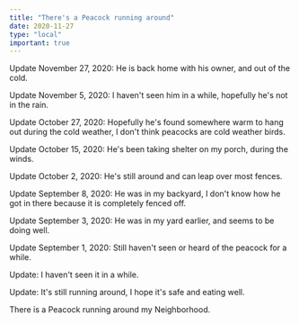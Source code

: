 ```yaml
---
title: "There's a Peacock running around"
date: 2020-11-27
type: "local"
important: true
---
```


Update November 27, 2020: He is back home with his owner, and out of the cold.

Update November 5, 2020: I haven't seen him in a while, hopefully he's not in
 the rain.

Update October 27, 2020: Hopefully he's found somewhere warm to hang out during
the cold weather, I don't think peacocks are cold weather birds.

Update October 15, 2020: He's been taking shelter on my porch, during the winds.

Update October 2, 2020: He's still around and can leap over most fences.

Update September 8, 2020: He was in my backyard, I don't know how he got in there
because it is completely fenced off.

Update September 3, 2020: He was in my yard earlier, and seems to be doing well.

Update September 1, 2020: Still haven't seen or heard of the peacock for a while.

Update: I haven't seen it in a while.

Update: It's still running around, I hope it's safe and eating well. 

There is a Peacock running around my Neighborhood.
